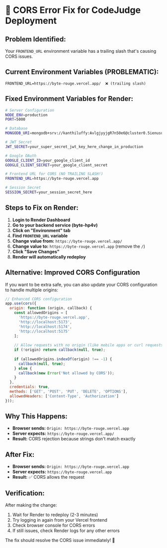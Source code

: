 # 🚨 CORS Error Fix for CodeJudge Deployment

## **Problem Identified:**
Your `FRONTEND_URL` environment variable has a trailing slash that's causing CORS issues.

## **Current Environment Variables (PROBLEMATIC):**
```
FRONTEND_URL=https://byte-rouge.vercel.app/  ❌ (trailing slash)
```

## **Fixed Environment Variables for Render:**
```bash
# Server Configuration
NODE_ENV=production
PORT=5000

# Database
MONGODB_URI=mongodb+srv://kanthiluffy:AvlgjyyjgR7n50e6@cluster0.5ienusu.mongodb.net/?retryWrites=true&w=majority&appName=Cluster0

# JWT Secret
JWT_SECRET=your_super_secret_jwt_key_here_change_in_production

# Google OAuth
GOOGLE_CLIENT_ID=your_google_client_id
GOOGLE_CLIENT_SECRET=your_google_client_secret

# Frontend URL for CORS (NO TRAILING SLASH!)
FRONTEND_URL=https://byte-rouge.vercel.app

# Session Secret
SESSION_SECRET=your_session_secret_here
```

## **Steps to Fix on Render:**

1. **Login to Render Dashboard**
2. **Go to your backend service (byte-hp4v)**
3. **Click on "Environment" tab**
4. **Find `FRONTEND_URL` variable**
5. **Change value from:** `https://byte-rouge.vercel.app/`
6. **Change value to:** `https://byte-rouge.vercel.app` (remove the `/`)
7. **Click "Save Changes"**
8. **Render will automatically redeploy**

## **Alternative: Improved CORS Configuration**

If you want to be extra safe, you can also update your CORS configuration to handle multiple origins:

```javascript
// Enhanced CORS configuration
app.use(cors({
  origin: function (origin, callback) {
    const allowedOrigins = [
      'https://byte-rouge.vercel.app',
      'http://localhost:5173',
      'http://localhost:5174',
      'http://localhost:5175'
    ];
    
    // Allow requests with no origin (like mobile apps or curl requests)
    if (!origin) return callback(null, true);
    
    if (allowedOrigins.indexOf(origin) !== -1) {
      callback(null, true);
    } else {
      callback(new Error('Not allowed by CORS'));
    }
  },
  credentials: true,
  methods: ['GET', 'POST', 'PUT', 'DELETE', 'OPTIONS'],
  allowedHeaders: ['Content-Type', 'Authorization']
}));
```

## **Why This Happens:**

- **Browser sends:** `Origin: https://byte-rouge.vercel.app`
- **Server expects:** `https://byte-rouge.vercel.app/`
- **Result:** CORS rejection because strings don't match exactly

## **After Fix:**

- **Browser sends:** `Origin: https://byte-rouge.vercel.app`
- **Server expects:** `https://byte-rouge.vercel.app`
- **Result:** ✅ CORS allows the request

## **Verification:**

After making the change:
1. Wait for Render to redeploy (2-3 minutes)
2. Try logging in again from your Vercel frontend
3. Check browser console for CORS errors
4. If still issues, check Render logs for any other errors

The fix should resolve the CORS issue immediately! 🚀
